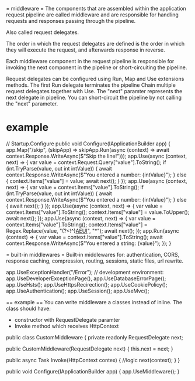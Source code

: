 = middleware =
The components that are assembled within the application request pipeline are called middleware and are responsible for handling requests and responses passing through the pipeline.

Also called request delegates.

The order in which the request delegates are defined is the order in which they will execute the request, and afterwards response in reverse.

Each middleware component in the request pipeline is responsible for invoking the next component in the pipeline or short-circuiting the pipeline.


Request delegates can be configured using Run, Map and Use extensions methods.
The first Run delegate terminates the pipeline
Chain multiple request delegates together with Use. The "next" paramter represents the next delegate in pipeline. You can short-circuit the pipeline by not calling the "next" parameter.

# example
// Startup.Configure
public void Configure(IApplicationBuilder app)
{
    app.Map("/skip", (skipApp) => skipApp.Run(async (context) =>
        await context.Response.WriteAsync($"Skip the line!")));
    app.Use(async (context, next) =>
    {
        var value = context.Request.Query["value"].ToString();
        if (int.TryParse(value, out int intValue))
        {
          await context.Response.WriteAsync($"You entered a number: {intValue}");
        }
        else
        {
            context.Items["value"] = value;
            await next();
        }
    });
    app.Use(async (context, next) =>
    {
         var value = context.Items["value"].ToString();
         if (int.TryParse(value, out int intValue))
         {
            await context.Response.WriteAsync($"You entered a number: {intValue}");
         }
         else
        {
            await next();
        }
    });
    app.Use(async (context, next) =>
    {
        var value = context.Items["value"].ToString();
        context.Items["value"] = value.ToUpper();
        await next();
    });
    app.Use(async (context, next) =>
    {
        var value = context.Items["value"].ToString();
        context.Items["value"] = Regex.Replace(value, "(?<!^)[AEUI](?!$)", "*");
        await next();
    });
    app.Run(async (context) =>
    {
        var value = context.Items["value"].ToString();
        await context.Response.WriteAsync($"You entered a string: {value}");
    });
}

= built-in middlewares =
Built-in middlewares for: authentication, CORS, response caching, compression, routing, sessions, static files, url rewrite.

app.UseExceptionHandler("/Error"); // development environment: app.UseDeveloperExceptionPage(), app.UseDatabaseErrorPage();
app.UseHsts();
app.UseHttpsRecirection();
app.UseCookiePolicy();
app.UseAuthentication();
app.UseSession();
app.UseMvc();


== example ==
You can write middleware a classes instead of inline.
The class should have:
- constructor with RequestDelegate paramter
- Invoke method which receives HttpContext

public class CustomMiddleware
{
  private readonly RequestDelegate next;

  public CustomMiddleware(RequestDelegate next) {
    this.next = next;
  }

  public async Task Invoke(HttpContext contex) {
    //logic
    next(context);
  }
}


public void Configure(IApplicationBuilder app)
{
  app.UseMiddleware<CustomMiddleware>();
}
